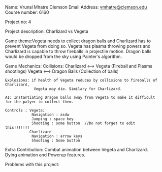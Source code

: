 Name: Vrunal Mhatre
Clemson Email Address: vmhatre@clemson.edu	
Course number:  6160

Project no: 4

Project description: Charlizard vs Vegeta

Game theme:Vegeta needs to collect dragon balls and Charlizard has to prevent Vegeta from doing so.
 Vegeta has plasma throwing powers and Charlizard is capable to throw fireballs in projectile motion.
 Dragon balls would be dropped from the sky using Painter's algorithm.

Game Mechanics: 
    Collisions: Charlizard <--> Vegeta (Fireball and Plasma shootings)
                Vegeta <--> Dragon Balls (Collection of balls)

    Explosions: if health of Vegeta reduces by collisions to fireballs of Charlizard, 
                 Vegeta may die. Similary for Charlizard.

    AI: Instantiating Dragon balls away from Vegeta to make it difficult for the palyer to collect them.
    
    Controls : Vegeta:
                Navigation : asdw
                Jumping : space key
                Shooting : some button  //Do not forget to edit this!!!!!!!
               Charlizard
                Navigation : arrow keys
                Shooting : Some button

Extra Contribution:
	Combat animation between Vegeta and Charlizard.
        Dying animation and Powerup features.

Problems with this project:

